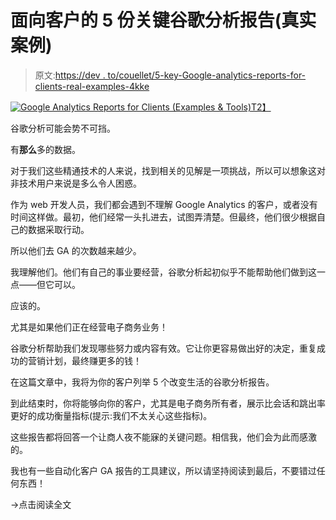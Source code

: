 # 面向客户的 5 份关键谷歌分析报告(真实案例)

> 原文:[https://dev . to/couellet/5-key-Google-analytics-reports-for-clients-real-examples-4kke](https://dev.to/couellet/5-key-google-analytics-reports-for-clients-real-examples-4kke)

[![Google Analytics Reports for Clients (Examples & Tools)](../Images/249c2eb3fbbabf4fa33b0d0433dbd67c.png)T2】](https://res.cloudinary.com/practicaldev/image/fetch/s--rMGAiaFD--/c_limit%2Cf_auto%2Cfl_progressive%2Cq_auto%2Cw_880/https://snipcart.com/media/203917/google-analytics-reports-clients-1.jpg)

谷歌分析可能会势不可挡。

有**那么**多的数据。

对于我们这些精通技术的人来说，找到相关的见解是一项挑战，所以可以想象这对非技术用户来说是多么令人困惑。

作为 web 开发人员，我们都会遇到不理解 Google Analytics 的客户，或者没有时间这样做。最初，他们经常一头扎进去，试图弄清楚。但最终，他们很少根据自己的数据采取行动。

所以他们去 GA 的次数越来越少。

我理解他们。他们有自己的事业要经营，谷歌分析起初似乎不能帮助他们做到这一点——但它可以。

应该的。

尤其是如果他们正在经营电子商务业务！

谷歌分析帮助我们发现哪些努力或内容有效。它让你更容易做出好的决定，重复成功的营销计划，最终赚更多的钱！

在这篇文章中，我将为你的客户列举 5 个改变生活的谷歌分析报告。

到此结束时，你将能够向你的客户，尤其是电子商务所有者，展示比会话和跳出率更好的成功衡量指标(提示:我们不太关心这些指标)。

这些报告都将回答一个让商人夜不能寐的关键问题。相信我，他们会为此而感激的。

我也有一些自动化客户 GA 报告的工具建议，所以请坚持阅读到最后，不要错过任何东西！

→点击阅读全文